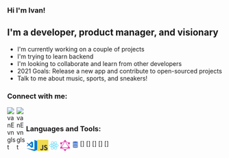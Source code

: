 ### Hi I'm Ivan! 

## I'm a developer, product manager, and visionary
- I'm currently working on a couple of projects
- I'm trying to learn backend
- I'm looking to collaborate and learn from other developers
- 2021 Goals: Release a new app and contribute to open-sourced projects
- Talk to me about music, sports, and sneakers!

### Connect with me: 

[<img align="left" alt="vanEvnglst" width="22px" src="https://cdn.jsdeliver.net/npm/simple-icons@v3/icons/linkedin.svg" />][linkedin]
[<img align="left" alt="vanEvnglst" width="22px" src="https://cdn.jsdeliver.net/npm/simple-icons@v3/icons/instagram.svg" />][instagram]


<br />

### Languages and Tools:
[<img align="left" alt="Visual Studio Code" width="26px" src="https://raw.githubusercontent.com/github/explore/80688e429a7d4ef2fca1e82350fe8e3517d3494d/topics/visual-studio-code/visual-studio-code.png" />]
[<img align="left" alt="JavaScript" width="26px" src="https://raw.githubusercontent.com/github/explore/80688e429a7d4ef2fca1e82350fe8e3517d3494d/topics/javascript/javascript.png" />]
[<img align="left" alt="React" width="26px" src="https://raw.githubusercontent.com/github/explore/80688e429a7d4ef2fca1e82350fe8e3517d3494d/topics/react/react.png" />]
[<img align="left" alt="GraphQL" width="26px" src="https://raw.githubusercontent.com/github/explore/80688e429a7d4ef2fca1e82350fe8e3517d3494d/topics/graphql/graphql.png" />]
[<img align="left" alt="SQL" width="22px" src="https://raw.githubusercontent.com/github/explore/80688e429a7d4ef2fca1e82350fe8e3517d3494d/topics/sql/sql.png" />]

<br />
<br />

[linkedin]: https://www.linkedin.com/in/ivan-darren-evangelista-739405115/
[instagram]: https://www.instagram.com/_vanevangelista
